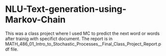 # NLU-Text-generation-using-Markov-Chain

This was a class project where I used MC to predict the next word or words after trainig with specifict document. The report is in MATH_486_01_Intro_to_Stochastic_Processes__Final_Class_Project_Report.pdf file.

